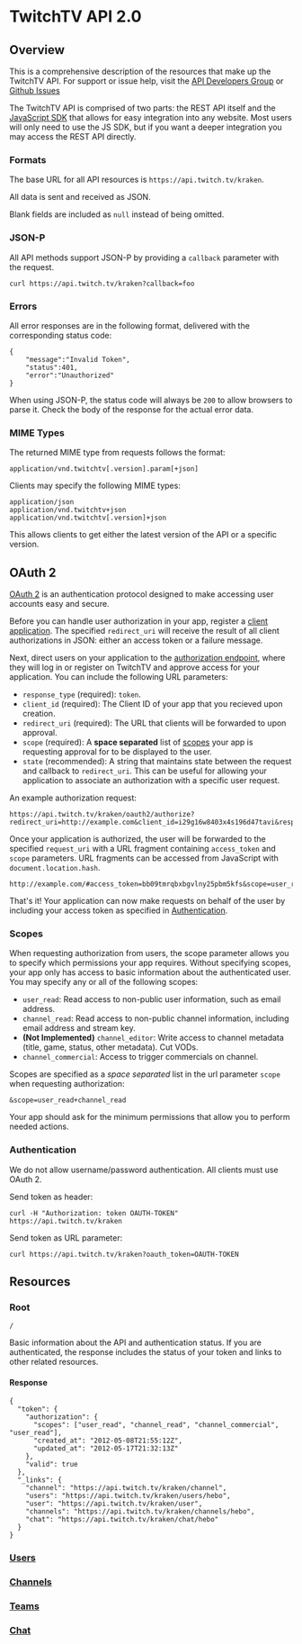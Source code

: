 # TwitchTV API 2.0

## Overview

This is a comprehensive description of the resources that make up the TwitchTV API. For support or issue help, visit the [API Developers Group][] or [Github Issues][]

The TwitchTV API is comprised of two parts: the REST API itself and the [JavaScript SDK][] that allows for easy integration into any website. Most users will only need to use the JS SDK, but if you want a deeper integration you may access the REST API directly.


[API Developers Group]: https://groups.google.com/forum/?fromgroups#!forum/justintv-api-developers
[JavaScript SDK]: /justintv/twitch-js-sdk
[Github Issues]: /justintv/twitch-js-sdk/issues

### Formats

The base URL for all API resources is `https://api.twitch.tv/kraken`.

All data is sent and received as JSON.

Blank fields are included as `null` instead of being omitted.

### JSON-P

All API methods support JSON-P by providing a `callback` parameter with the request.

    curl https://api.twitch.tv/kraken?callback=foo
    
### Errors

All error responses are in the following format, delivered with the corresponding status code:

    {
        "message":"Invalid Token",
        "status":401,
        "error":"Unauthorized"
    }

When using JSON-P, the status code will always be `200` to allow browsers to parse it. Check the body of the response for the actual error data.
### MIME Types

The returned MIME type from requests follows the format:

    application/vnd.twitchtv[.version].param[+json]

Clients may specify the following MIME types:

    application/json
    application/vnd.twitchtv+json
    application/vnd.twitchtv[.version]+json

This allows clients to get either the latest version of the API or a specific version.

## OAuth 2

[OAuth 2][] is an authentication protocol designed to make accessing user accounts easy and secure. 

Before you can handle user authorization in your app, register a [client application][]. The specified `redirect_uri` will receive the result of all client authorizations in JSON: either an access token or a failure message. 

Next, direct users on your application to the [authorization endpoint][], where they will log in or register on TwitchTV and approve access for your application. You can include the following URL parameters:

- `response_type` (required): `token`.
- `client_id` (required): The Client ID of your app that you recieved upon creation.
- `redirect_uri` (required): The URL that clients will be forwarded to upon approval.
- `scope` (required): A **space separated** list of [scopes](#wiki-scope) your app is requesting approval for to be displayed to the user.
- `state` (recommended): A string that maintains state between the request and callback to `redirect_uri`. This can be useful for allowing your application to associate an authorization with a specific user request. 

An example authorization request:

    https://api.twitch.tv/kraken/oauth2/authorize?redirect_uri=http://example.com&client_id=i29g16w8403x4s196d47tavi&response_type=token&scope=user_read+channel_read&state=user_dayjay

Once your application is authorized, the user will be forwarded to the specified `request_uri` with a URL fragment containing `access_token` and `scope` parameters. URL fragments can be accessed from JavaScript with `document.location.hash`.

    http://example.com/#access_token=bb09tmrqbxbgvlny25pbm5kfs&scope=user_read+channel_read

That's it! Your application can now make requests on behalf of the user by including your access token as specified in [Authentication](#auth).

[OAuth 2]: http://hueniverse.com/2010/05/introducing-oauth-2-0
[client application]: https://api.twitch.tv/kraken/oauth2/clients/new
[authorization endpoint]: https://api.twitch.tv/kraken/oauth2/authorize


### Scopes <a name="scope"></a>

When requesting authorization from users, the scope parameter allows you to specify which permissions your app requires. Without specifying scopes, your app only has access to basic information about the authenticated user. You may specify any or all of the following scopes:

- `user_read`: Read access to non-public user information, such as email address.
- `channel_read`: Read access to non-public channel information, including email address and stream key.
- **(Not Implemented)** `channel_editor`: Write access to channel metadata (title, game, status, other metadata). Cut VODs.
- `channel_commercial`: Access to trigger commercials on channel.


Scopes are specified as a *space separated* list in the url parameter `scope` when requesting authorization:

    &scope=user_read+channel_read

Your app should ask for the minimum permissions that allow you to perform needed actions. 

### Authentication <a name="wiki-auth"></a>

We do not allow username/password authentication. All clients must use OAuth 2.

Send token as header:

    curl -H "Authorization: token OAUTH-TOKEN" https://api.twitch.tv/kraken

Send token as URL parameter:

    curl https://api.twitch.tv/kraken?oauth_token=OAUTH-TOKEN

## Resources

### Root

`/`

Basic information about the API and authentication status. If you are authenticated, the response includes the status of your token and links to other related resources.

#### Response

    {
      "token": {
        "authorization": {
          "scopes": ["user_read", "channel_read", "channel_commercial", "user_read"],
          "created_at": "2012-05-08T21:55:12Z",
          "updated_at": "2012-05-17T21:32:13Z"
        },
        "valid": true
      },
      "_links": {
        "channel": "https://api.twitch.tv/kraken/channel",
        "users": "https://api.twitch.tv/kraken/users/hebo",
        "user": "https://api.twitch.tv/kraken/user",
        "channels": "https://api.twitch.tv/kraken/channels/hebo",
        "chat": "https://api.twitch.tv/kraken/chat/hebo"
      }
    }

### [Users](Users-Resource)
### [Channels](Channels-Resource)
### [Teams](Teams-Resource)
### [Chat](Chat-Resource)